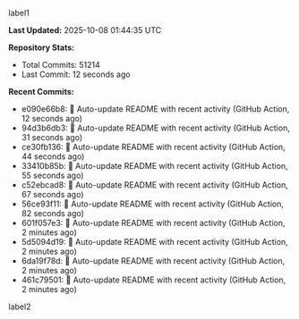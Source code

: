 
label1 
<!-- ACTIVITY_START -->
**Last Updated:** 2025-10-08 01:44:35 UTC

**Repository Stats:**
- Total Commits: 51214
- Last Commit: 12 seconds ago

**Recent Commits:**
- e090e66b8: 🤖 Auto-update README with recent activity (GitHub Action, 12 seconds ago)
- 94d3b6db3: 🤖 Auto-update README with recent activity (GitHub Action, 31 seconds ago)
- ce30fb136: 🤖 Auto-update README with recent activity (GitHub Action, 44 seconds ago)
- 33410b85b: 🤖 Auto-update README with recent activity (GitHub Action, 55 seconds ago)
- c52ebcad8: 🤖 Auto-update README with recent activity (GitHub Action, 67 seconds ago)
- 56ce93f11: 🤖 Auto-update README with recent activity (GitHub Action, 82 seconds ago)
- 601f057e3: 🤖 Auto-update README with recent activity (GitHub Action, 2 minutes ago)
- 5d5094d19: 🤖 Auto-update README with recent activity (GitHub Action, 2 minutes ago)
- 6da19f78d: 🤖 Auto-update README with recent activity (GitHub Action, 2 minutes ago)
- 461c79501: 🤖 Auto-update README with recent activity (GitHub Action, 2 minutes ago)
<!-- ACTIVITY_END -->

label2
